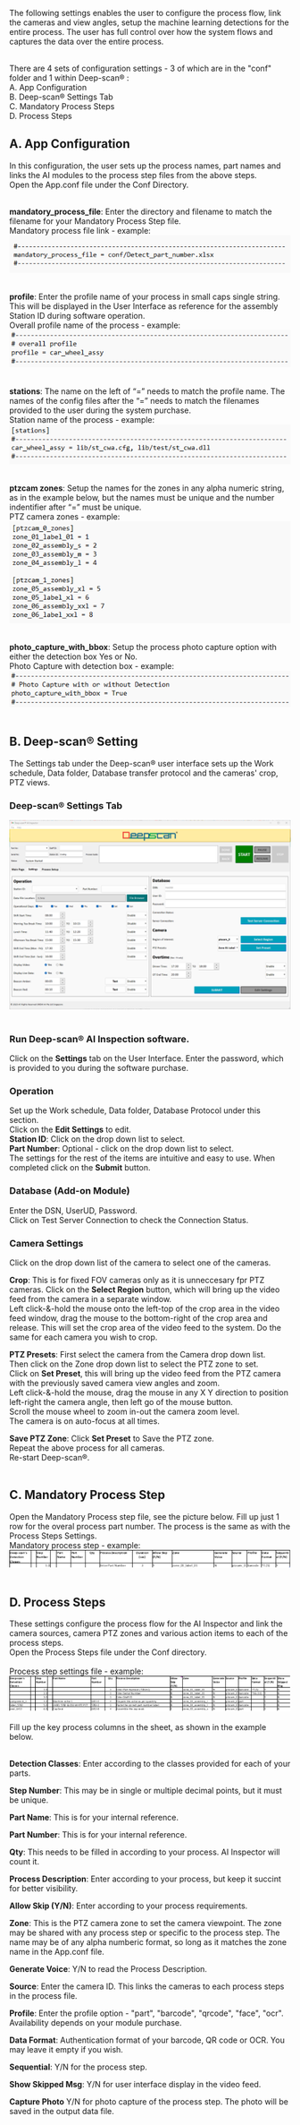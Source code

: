 The following settings enables the user to configure the process flow, link the cameras and view angles, setup the machine learning detections for the entire process.
The user has full control over how the system flows and captures the data over the entire process.
<br/> 
<br/>

There are 4 sets of configuration settings - 3 of which are in the "conf" folder and 1 within Deep-scan&reg; :
<br/>
A. App Configuration
<br/>
B. Deep-scan&reg; Settings Tab
<br/>
C. Mandatory Process Steps
<br/>
D. Process Steps
<br/>

## A. App Configuration
In this configuration, the user sets up the process names, part names and links the AI modules to the process step files from the above steps.
<br/>
Open the App.conf file under the Conf Directory.
<br/>
<br/>

**mandatory_process_file**: Enter the directory and filename to match the filename for your Mandatory Process Step file.
<br/>
Mandatory process file link - example:
<br/>
![settings_3.png](settings_3.png)
<br/>
<br/>

**profile**: Enter the profile name of your process in small caps single string. This will be displayed in the User Interface as reference for the assembly Station ID during software operation.
<br/>
Overall profile name of the process - example:
<br/>
![settings_4.png](settings_4.png)
<br/>
<br/>

**stations**: The name on the left of “=” needs to match the profile name. The names of the config files after the “=” needs to match the filenames provided to the user during the system purchase.
<br/>
Station name of the process - example:
<br/>
![settings_5.png](settings_5.png)
<br/>
<br/>

**ptzcam zones**: Setup the names for the zones in any alpha numeric string, as in the example below, but the names must be unique and the number indentifier after “=” must be unique.
<br/>
PTZ camera zones - example:
<br/>
![settings_6.png](settings_6.png)
<br/>
<br/>

**photo_capture_with_bbox**: Setup the process photo capture option with either the detection box Yes or No.
<br/>
Photo Capture with detection box - example:
<br/>
![settings_8.png](settings_8.png)
<br/>
<br/>


## B. Deep-scan&reg; Setting
The Settings tab under the Deep-scan&reg; user interface sets up the Work schedule, Data folder, Database transfer protocol and the cameras' crop, PTZ views. 
<br/>

### Deep-scan&reg; Settings Tab
![settings_7.png](settings_7.png)
<br/>
<br/>

### Run Deep-scan&reg; AI Inspection software.
Click on the **Settings** tab on the User Interface. 
Enter the password, which is provided to you during the software purchase.

### Operation
Set up the Work schedule, Data folder, Database Protocol under this section.
<br/>
Click on the **Edit Settings** to edit. 
<br/>
**Station ID**: Click on the drop down list to select.
<br/>
**Part Number**: Optional - click on the drop down list to select.
<br/>
The settings for the rest of the items are intuitive and easy to use.
When completed click on the **Submit** button.
<br/>

### Database (Add-on Module)
Enter the DSN, UserUD, Password.
<br/>
Click on Test Server Connection to check the Connection Status.
<br/>

### Camera Settings
Click on the drop down list of the camera to select one of the cameras.
<br/>

**Crop**:
This is for fixed FOV cameras only as it is unneccesary fpr PTZ cameras. Click on the **Select Region** button, which will bring up the video feed from the camera in a separate window.
<br/>
Left click-&-hold the mouse onto the left-top of the crop area in the video feed window, drag the mouse to the bottom-right of the crop area and release. This will set the crop area of the video feed to the system. Do the same for each camera you wish to crop. 
<br/>

**PTZ Presets**:
First select the camera from the Camera drop down list.
<br/>
Then click on the Zone drop down list to select the PTZ zone to set.
<br/>
Click on **Set Preset**, this will bring up the video feed from the PTZ camera with the previously saved camera view angles and zoom.
<br/>
Left click-&-hold the mouse, drag the mouse in any X Y direction to position left-right the camera angle, then left go of the mouse button.
<br/>
Scroll the mouse wheel to zoom in-out the camera zoom level.
<br/>
The camera is on auto-focus at all times.
<br/>

**Save PTZ Zone**: Click **Set Preset** to Save the PTZ zone.
<br/>
Repeat the above process for all cameras.
<br/>
Re-start Deep-scan&reg;.
<br/>
<br/>


## C. Mandatory Process Step
Open the Mandatory Process step file, see the picture below.
Fill up just 1 row for the overal process part number. 
The process is the same as with the Process Steps Settings.
<br/>
Mandatory process step - example:
<br/>
![settings_2.png](settings_2.png)
<br/>
<br/>

## D. Process Steps
These settings configure the process flow for the AI Inspector and link the camera sources, camera PTZ zones and various action items to each of the process steps.
<br/>
Open the Process Steps file under the Conf directory.
<br/>
<br/>
Process step settings file - example:
<br/>
![settings_1.png](settings_1.png)
<br/>
<br/>
Fill up the key process columns in the sheet, as shown in the example below.
<br/>
<br/>

**Detection Classes**: Enter according to the classes provided for each of your parts.
<br/>

**Step Number**: This may be in single or multiple decimal points, but it must be unique.
<br/>

**Part Name**: This is for your internal reference.
<br/>

**Part Number**: This is for your internal reference.
<br/>

**Qty**: This needs to be filled in according to your process. AI Inspector will count it.
<br/>

**Process Description**: Enter according to your process, but keep it succint for better visibility.
<br/>

**Allow Skip (Y/N)**: Enter according to your process requirements.
<br/>

**Zone**: This is the PTZ camera zone to set the camera viewpoint. The zone may be shared with any process step or specific to the process step. The name may be of any alpha numberic format, so long as it matches the zone name in the App.conf file.
<br/>

**Generate Voice**: Y/N to read the Process Description.
<br/>

**Source**: Enter the camera ID. This links the cameras to each process steps in the process file.
<br/>

**Profile**: Enter the profile option - "part", "barcode", "qrcode", "face", "ocr". Availability depends on your module purchase.
<br/>

**Data Format**: Authentication format of your barcode, QR code or OCR. You may leave it empty if you wish.
<br/>

**Sequential**: Y/N for the process step.
<br/>

**Show Skipped Msg**: Y/N for user interface display in the video feed. 
<br/>

**Capture Photo** Y/N for photo capture of the process step. The photo will be saved in the output data file.
<br/>
<br/>
<br/>
